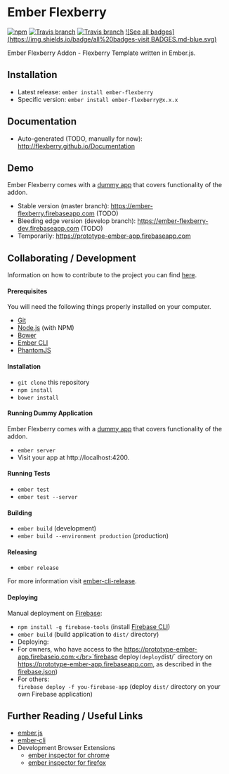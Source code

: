 # Ember Flexberry
[![npm](https://img.shields.io/npm/v/ember-flexberry.svg?label=npm%20latest%20version)](https://www.npmjs.com/package/ember-flexberry)
[![Travis branch](https://img.shields.io/travis/Flexberry/ember-flexberry/master.svg?label=master%20build%20)](https://travis-ci.org/Flexberry/ember-flexberry)
[![Travis branch](https://img.shields.io/travis/Flexberry/ember-flexberry/develop.svg?label=develop%20build)](https://travis-ci.org/Flexberry/ember-flexberry/branches)
[![See all badges](https://img.shields.io/badge/all%20badges-visit BADGES.md-blue.svg)](BADGES.md)

Ember Flexberry Addon - Flexberry Template written in Ember.js.

## Installation

* Latest release: `ember install ember-flexberry`
* Specific version: `ember install ember-flexberry@x.x.x`

## Documentation

* Auto-generated (TODO, manually for now): http://flexberry.github.io/Documentation

## Demo

Ember Flexberry comes with a [dummy app](/tests/dummy) that covers functionality of the addon.

* Stable version (master branch): https://ember-flexberry.firebaseapp.com (TODO)
* Bleeding edge version (develop branch): https://ember-flexberry-dev.firebaseapp.com (TODO)
* Temporarily: https://prototype-ember-app.firebaseapp.com

## Collaborating / Development

Information on how to contribute to the project you can find [here](https://github.com/Flexberry/Home/blob/master/CONTRIBUTING.md).

#### Prerequisites

You will need the following things properly installed on your computer.

* [Git](http://git-scm.com/)
* [Node.js](http://nodejs.org/) (with NPM)
* [Bower](http://bower.io/)
* [Ember CLI](http://www.ember-cli.com/)
* [PhantomJS](http://phantomjs.org/)

#### Installation

* `git clone` this repository
* `npm install`
* `bower install`

#### Running Dummy Application

Ember Flexberry comes with a [dummy app](/tests/dummy) that covers functionality of the addon.

* `ember server`
* Visit your app at http://localhost:4200.

#### Running Tests

* `ember test`
* `ember test --server`

#### Building

* `ember build` (development)
* `ember build --environment production` (production)

#### Releasing

* `ember release` 

For more information visit [ember-cli-release](https://github.com/lytics/ember-cli-release).

#### Deploying
Manual deployment on [Firebase](https://www.firebase.com):
* `npm install -g firebase-tools` (install [Firebase CLI](https://www.firebase.com/docs/hosting/command-line-tool.html))
* `ember build` (build application to `dist/` directory)
* Deploying:
 * For owners, who have access to the https://prototype-ember-app.firebaseio.com:</br>`firebase deploy` (deploy `dist/` directory on https://prototype-ember-app.firebaseapp.com, as described in the [firebase.json](/firebase.json))
 * For others:</br>`firebase deploy -f you-firebase-app` (deploy `dist/` directory on your own Firebase application)

## Further Reading / Useful Links

* [ember.js](http://emberjs.com/)
* [ember-cli](http://www.ember-cli.com/)
* Development Browser Extensions
  * [ember inspector for chrome](https://chrome.google.com/webstore/detail/ember-inspector/bmdblncegkenkacieihfhpjfppoconhi)
  * [ember inspector for firefox](https://addons.mozilla.org/en-US/firefox/addon/ember-inspector/)
